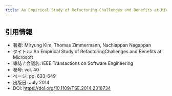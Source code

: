 ```yaml
---
title: An Empirical Study of Refactoring Challenges and Benefits at Microsoft
---
```

## 引用情報
- 著者:  Miryung Kim, Thomas Zimmermann, Nachiappan Nagappan
- タイトル: An Empirical Study of RefactoringChallenges and Benefits at Microsoft
- 雑誌 / 会議名: IEEE Transactions on Software Engineering
- 巻号: vol. 40
- ページ: pp. 633-649
- 出版日: July 2014
- DOI: https://doi.org/10.1109/TSE.2014.2318734
